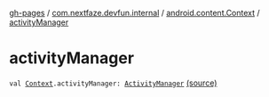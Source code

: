 [gh-pages](../../index.md) / [com.nextfaze.devfun.internal](../index.md) / [android.content.Context](index.md) / [activityManager](./activity-manager.md)

# activityManager

`val `[`Context`](https://developer.android.com/reference/android/content/Context.html)`.activityManager: `[`ActivityManager`](https://developer.android.com/reference/android/app/ActivityManager.html) [(source)](https://github.com/NextFaze/dev-fun/tree/master/devfun-internal/src/main/java/com/nextfaze/devfun/internal/ContextExtensions.kt#L20)